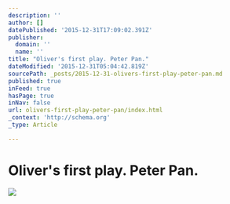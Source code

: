 ```yaml
---
description: ''
author: []
datePublished: '2015-12-31T17:09:02.391Z'
publisher:
  domain: ''
  name: ''
title: "Oliver's first play. Peter Pan."
dateModified: '2015-12-31T05:04:42.819Z'
sourcePath: _posts/2015-12-31-olivers-first-play-peter-pan.md
published: true
inFeed: true
hasPage: true
inNav: false
url: olivers-first-play-peter-pan/index.html
_context: 'http://schema.org'
_type: Article

---
```

# Oliver's first play. Peter Pan.
![](https://the-grid-user-content.s3-us-west-2.amazonaws.com/ce30a7a8-1fc5-42cb-920b-dfd242532dd7.png)